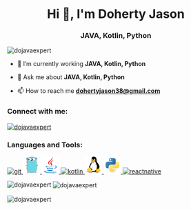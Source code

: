 <h1 align="center">Hi 👋, I'm Doherty Jason</h1>
<h3 align="center">JAVA, Kotlin, Python</h3>

<p align="left"> <img src="https://komarev.com/ghpvc/?username=dojavaexpert&label=Profile%20views&color=0e75b6&style=flat" alt="dojavaexpert" /> </p>

- 🌱 I’m currently working **JAVA, Kotlin, Python**

- 💬 Ask me about **JAVA, Kotlin, Python**

- 📫 How to reach me **dohertyjason38@gmail.com**

<h3 align="left">Connect with me:</h3>
<p align="left">
<a href="https://dev.to/dojavaexpert" target="blank"><img align="center" src="https://raw.githubusercontent.com/rahuldkjain/github-profile-readme-generator/master/src/images/icons/Social/devto.svg" alt="dojavaexpert" height="30" width="40" /></a>
</p>

<h3 align="left">Languages and Tools:</h3>
<p align="left"> <a href="https://git-scm.com/" target="_blank" rel="noreferrer"> <img src="https://www.vectorlogo.zone/logos/git-scm/git-scm-icon.svg" alt="git" width="40" height="40"/> </a> <a href="https://golang.org" target="_blank" rel="noreferrer"> <img src="https://raw.githubusercontent.com/devicons/devicon/master/icons/go/go-original.svg" alt="go" width="40" height="40"/> </a> <a href="https://www.java.com" target="_blank" rel="noreferrer"> <img src="https://raw.githubusercontent.com/devicons/devicon/master/icons/java/java-original.svg" alt="java" width="40" height="40"/> </a> <a href="https://kotlinlang.org" target="_blank" rel="noreferrer"> <img src="https://www.vectorlogo.zone/logos/kotlinlang/kotlinlang-icon.svg" alt="kotlin" width="40" height="40"/> </a> <a href="https://www.linux.org/" target="_blank" rel="noreferrer"> <img src="https://raw.githubusercontent.com/devicons/devicon/master/icons/linux/linux-original.svg" alt="linux" width="40" height="40"/> </a> <a href="https://www.python.org" target="_blank" rel="noreferrer"> <img src="https://raw.githubusercontent.com/devicons/devicon/master/icons/python/python-original.svg" alt="python" width="40" height="40"/> </a> <a href="https://reactnative.dev/" target="_blank" rel="noreferrer"> <img src="https://reactnative.dev/img/header_logo.svg" alt="reactnative" width="40" height="40"/> </a> </p>

<p><img align="left" src="https://github-readme-stats.vercel.app/api/top-langs?username=dojavaexpert&show_icons=true&locale=en&layout=compact" alt="dojavaexpert" /></p>

<p>&nbsp;<img align="center" src="https://github-readme-stats.vercel.app/api?username=dojavaexpert&show_icons=true&locale=en" alt="dojavaexpert" /></p>

<p><img align="center" src="https://github-readme-streak-stats.herokuapp.com/?user=dojavaexpert&" alt="dojavaexpert" /></p>
